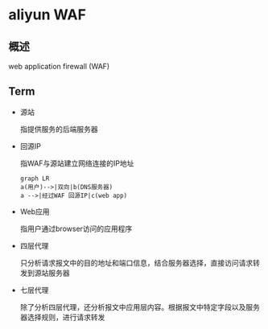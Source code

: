 # aliyun WAF

## 概述

web application firewall (WAF)

## Term

- 源站

  指提供服务的后端服务器

- 回源IP

  指WAF与源站建立网络连接的IP地址

  ```mermaid
  graph LR
  a(用户)-->|双向|b(DNS服务器)
  a -->|经过WAF 回源IP|c(web app) 
  ```

  

- Web应用

  指用户通过browser访问的应用程序

- 四层代理

  只分析请求报文中的目的地址和端口信息，结合服务器选择，直接访问请求转发到源站服务器

- 七层代理

  除了分析四层代理，还分析报文中应用层内容。根据报文中特定字段以及服务器选择规则，进行请求转发